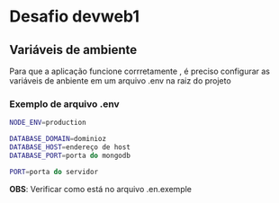 # Desafio devweb1

## Variáveis de ambiente
Para que a aplicação funcione corrretamente , é preciso configurar as variáveis de anbiente em um arquivo .env na raiz do projeto

### Exemplo de arquivo .env
```bash
NODE_ENV=production

DATABASE_DOMAIN=dominioz
DATABASE_HOST=endereço de host
DATABASE_PORT=porta do mongodb

PORT=porta do servidor
```

__OBS__:
Verificar como está no arquivo .en.exemple
